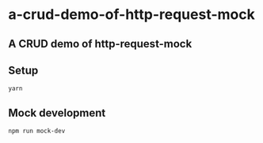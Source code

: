 # a-crud-demo-of-http-request-mock

## A CRUD demo of http-request-mock

## Setup
```
yarn
```

## Mock development

```
npm run mock-dev
```

